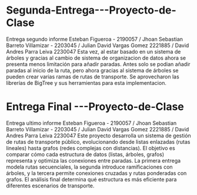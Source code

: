 # Segunda-Entrega---Proyecto-de-Clase
Entrega segundo informe  Esteban Figueroa - 2190057 / Jhoan Sebastian Barreto Villamizar - 2203045 / Julian David Vargas Gomez 2221885 / David Andres Parra Leiva 2230047
Esta vez, al estar basado en un sistema de árboles y gracias al cambio de sistema de organizacion de datos ahora se presenta menos limitación para añadir paradas. Antes solo se podian añadir paradas al inicio de la ruta, pero ahora gracias al sistema de árboles se pueden crear varias ramas de rutas de transporte. Se aprovecharon las librerías de BigTree y sus herramientas para esta implementacion.
# Entrega Final ---Proyecto-de-Clase
Entrega ultimo informe  Esteban Figueroa - 2190057 / Jhoan Sebastian Barreto Villamizar - 2203045 / Julian David Vargas Gomez 2221885 / David Andres Parra Leiva 2230047
Este proyecto desarrolla un sistema de gestión de rutas de transporte público, evolucionando desde listas enlazadas (rutas lineales) hasta grafos (redes complejas con distancias). El objetivo es comparar cómo cada estructura de datos (listas, árboles, grafos) representa y optimiza las conexiones entre paradas. La primera entrega modela rutas secuenciales, la segunda introduce ramificaciones con árboles, y la tercera permite conexiones cruzadas y rutas ponderadas con grafos. El análisis final determina qué estructura es más eficiente para diferentes escenarios de transporte.
